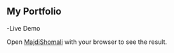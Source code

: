 ## My Portfolio

-Live Demo

Open [MajdiShomali](https://majdi-shomali-portfolio.vercel.app/) with your browser to see the result.